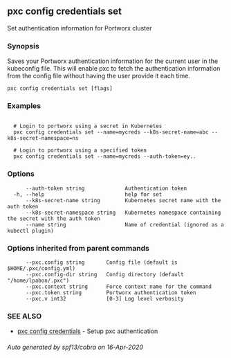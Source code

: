 ## pxc config credentials set

Set authentication information for Portworx cluster

### Synopsis

Saves your Portworx authentication information for the current
user in the kubeconfig file. This will enable pxc to fetch the authentication
information from the config file without having the user provide it each time.

```
pxc config credentials set [flags]
```

### Examples

```

  # Login to portworx using a secret in Kubernetes
  pxc config credentials set --name=mycreds --k8s-secret-name=abc --k8s-secret-namespace=ns

  # Login to portworx using a specified token
  pxc config credentials set --name=mycreds --auth-token=ey..
```

### Options

```
      --auth-token string             Authentication token
  -h, --help                          help for set
      --k8s-secret-name string        Kubernetes secret name with the auth token
      --k8s-secret-namespace string   Kubernetes namespace containing the secret with the auth token
      --name string                   Name of credential (ignored as a kubectl plugin)
```

### Options inherited from parent commands

```
      --pxc.config string       Config file (default is $HOME/.pxc/config.yml)
      --pxc.config-dir string   Config directory (default "/home/lpabon/.pxc")
      --pxc.context string      Force context name for the command
      --pxc.token string        Portworx authentication token
      --pxc.v int32             [0-3] Log level verbosity
```

### SEE ALSO

* [pxc config credentials](pxc_config_credentials.md)	 - Setup pxc authentication

###### Auto generated by spf13/cobra on 16-Apr-2020
